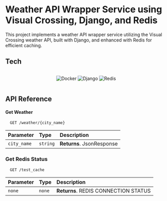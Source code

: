 
# Weather API Wrapper Service using Visual Crossing, Django, and Redis

This project implements a weather API wrapper service utilizing the Visual Crossing weather API, built with Django, and enhanced with Redis for efficient caching.

## Tech


<div style="display: flex; justify-content: space-around; align-items: center; flex-wrap: wrap;">

![Docker](https://img.shields.io/badge/docker-%230db7ed.svg?style=for-the-badge&logo=docker&logoColor=white)
![Django](https://img.shields.io/badge/django-%23092E20.svg?style=for-the-badge&logo=django&logoColor=white)
![Redis](https://img.shields.io/badge/redis-%23DD0031.svg?style=for-the-badge&logo=redis&logoColor=white)

</div>

## API Reference

#### Get Weather

```http
  GET /weather/{city_name}
```

| Parameter | Type     | Description                |
| :-------- | :------- | :------------------------- |
| `city_name` | `string` | **Returns**. JsonResponse |

### Get Redis Status
```http
  GET /test_cache
```

| Parameter | Type     | Description                |
| :-------- | :------- | :------------------------- |
| `none` | `none` | **Returns**. REDIS CONNECTION STATUS |